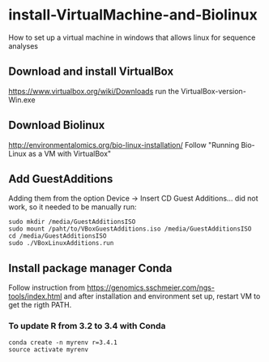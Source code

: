 # install-VirtualMachine-and-Biolinux
How to set up a virtual machine in windows that allows linux for sequence analyses

## Download and install VirtualBox
https://www.virtualbox.org/wiki/Downloads
run the VirtualBox-version-Win.exe 

## Download Biolinux
http://environmentalomics.org/bio-linux-installation/
Follow "Running Bio-Linux as a VM with VirtualBox"

## Add GuestAdditions
Adding them from the option Device -> Insert CD Guest Additions... did not work, so it needed to be manually run:
```
sudo mkdir /media/GuestAdditionsISO
sudo mount /paht/to/VBoxGuestAdditions.iso /media/GuestAdditionsISO
cd /media/GuestAdditionsISO
sudo ./VBoxLinuxAdditions.run
```


## Install package manager Conda

Follow instruction from https://genomics.sschmeier.com/ngs-tools/index.html and after installation and environment set up, restart VM to get the rigth PATH.

### To update R from 3.2 to 3.4 with Conda
```
conda create -n myrenv r=3.4.1
source activate myrenv
```
